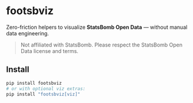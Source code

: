 # footsbviz

Zero-friction helpers to visualize **StatsBomb Open Data** — without manual data engineering.

> Not affiliated with StatsBomb. Please respect the StatsBomb Open Data license and terms.

## Install

```bash
pip install footsbviz
# or with optional viz extras:
pip install "footsbviz[viz]"
